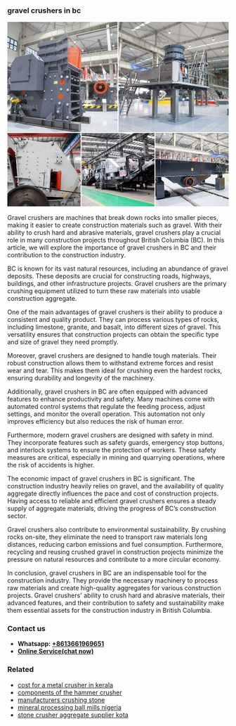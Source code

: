 <h3>gravel crushers in bc</h3><img src='1704951780.jpg' alt=''><p>Gravel crushers are machines that break down rocks into smaller pieces, making it easier to create construction materials such as gravel. With their ability to crush hard and abrasive materials, gravel crushers play a crucial role in many construction projects throughout British Columbia (BC). In this article, we will explore the importance of gravel crushers in BC and their contribution to the construction industry.</p><p>BC is known for its vast natural resources, including an abundance of gravel deposits. These deposits are crucial for constructing roads, highways, buildings, and other infrastructure projects. Gravel crushers are the primary crushing equipment utilized to turn these raw materials into usable construction aggregate.</p><p>One of the main advantages of gravel crushers is their ability to produce a consistent and quality product. They can process various types of rocks, including limestone, granite, and basalt, into different sizes of gravel. This versatility ensures that construction projects can obtain the specific type and size of gravel they need promptly.</p><p>Moreover, gravel crushers are designed to handle tough materials. Their robust construction allows them to withstand extreme forces and resist wear and tear. This makes them ideal for crushing even the hardest rocks, ensuring durability and longevity of the machinery.</p><p>Additionally, gravel crushers in BC are often equipped with advanced features to enhance productivity and safety. Many machines come with automated control systems that regulate the feeding process, adjust settings, and monitor the overall operation. This automation not only improves efficiency but also reduces the risk of human error.</p><p>Furthermore, modern gravel crushers are designed with safety in mind. They incorporate features such as safety guards, emergency stop buttons, and interlock systems to ensure the protection of workers. These safety measures are critical, especially in mining and quarrying operations, where the risk of accidents is higher.</p><p>The economic impact of gravel crushers in BC is significant. The construction industry heavily relies on gravel, and the availability of quality aggregate directly influences the pace and cost of construction projects. Having access to reliable and efficient gravel crushers ensures a steady supply of aggregate materials, driving the progress of BC’s construction sector.</p><p>Gravel crushers also contribute to environmental sustainability. By crushing rocks on-site, they eliminate the need to transport raw materials long distances, reducing carbon emissions and fuel consumption. Furthermore, recycling and reusing crushed gravel in construction projects minimize the pressure on natural resources and contribute to a more circular economy.</p><p>In conclusion, gravel crushers in BC are an indispensable tool for the construction industry. They provide the necessary machinery to process raw materials and create high-quality aggregates for various construction projects. Gravel crushers' ability to crush hard and abrasive materials, their advanced features, and their contribution to safety and sustainability make them essential assets for the construction industry in British Columbia.</p><h3>Contact us</h3><ul><li><strong>Whatsapp:&nbsp;<a href="https://wa.me/8613661969651">+8613661969651</a></strong></li><li><a href="https://swt.shibang-china.com/?git&amp;zhl&amp;gravel crushers in bc"><strong>Online Service(chat now)</strong></a></li></ul><h3>Related</h3><ul><li><a href='cost for a metal crusher in kerala.md'>cost for a metal crusher in kerala</a></li><li><a href='components of the hammer crusher.md'>components of the hammer crusher</a></li><li><a href='manufacturers crushing stone.md'>manufacturers crushing stone</a></li><li><a href='mineral processing ball mills nigeria.md'>mineral processing ball mills nigeria</a></li><li><a href='stone crusher aggregate supplier kota.md'>stone crusher aggregate supplier kota</a></li></ul>